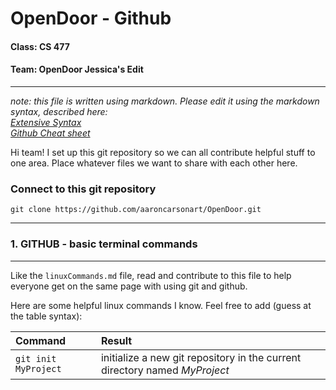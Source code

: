 # OpenDoor - Github 
#### Class: CS 477
#### Team:  OpenDoor                       Jessica's Edit
--------------------------------------------------------------------------------
*note: this file is written using markdown.  Please edit it using the markdown syntax, described here:  
[Extensive Syntax](http://daringfireball.net/projects/markdown/syntax)  
[Github Cheat sheet](https://github.com/adam-p/markdown-here/wiki/Markdown-Cheatsheet#tables)*

Hi team!  I set up this git repository so we can all contribute helpful stuff
to one area.  Place whatever files we want to share with each other here.

### Connect to this git repository
 
```git clone https://github.com/aaroncarsonart/OpenDoor.git```
    


---------------------------------------------------------------------------------
### 1. GITHUB - basic terminal commands
---------------------------------------------------------------------------------
Like the `linuxCommands.md` file, read and contribute to this file to help everyone get on the same page with using git and github. 

Here are some helpful linux commands I know.  Feel free to add (guess at the table syntax):

Command						|Result
:-----------------------	|:------------------------------------------------------
`git init MyProject`		|initialize a new git repository in the current directory named *MyProject*

